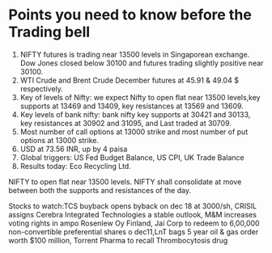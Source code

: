 # Points you need to know before the Trading bell
1. NIFTY futures is trading near 13500 levels in Singaporean exchange. Dow Jones closed below 30100 and futures trading slightly positive near 30100.
2. WTI Crude and Brent Crude December futures at 45.91 & 49.04 $ respectively. 
3. Key of levels of Nifty: we expect Nifty to open flat near 13500 levels,key supports at 13469 and 13409, key resistances at 13569 and 13609.
4. Key levels of bank nifty: bank nifty key supports at 30421 and 30133, key resistances at 30902 and 31095, and Last traded at 30709.
5. Most number of call options at 13000 strike and most number of put options at 13000 strike.
6. USD at 73.56 INR, up by 4 paisa
7. Global triggers: US Fed Budget Balance, US CPI, UK Trade Balance
8. Results today: Eco Recycling Ltd.

NIFTY to open flat near 13500 levels. NIFTY shall consolidate at move between both the supports and resistances of the day.

Stocks to watch:TCS buyback opens byback on dec 18 at 3000/sh, CRISIL assigns Cerebra Integrated Technologies a stable outlook, M&M increases voting rights in ampo Rosenlew Oy Finland, Jai Corp to redeem to 6,00,000 non-convertible preferential shares o dec11,LnT bags 5 year oil & gas order worth $100 million, Torrent Pharma to recall Thrombocytosis drug
